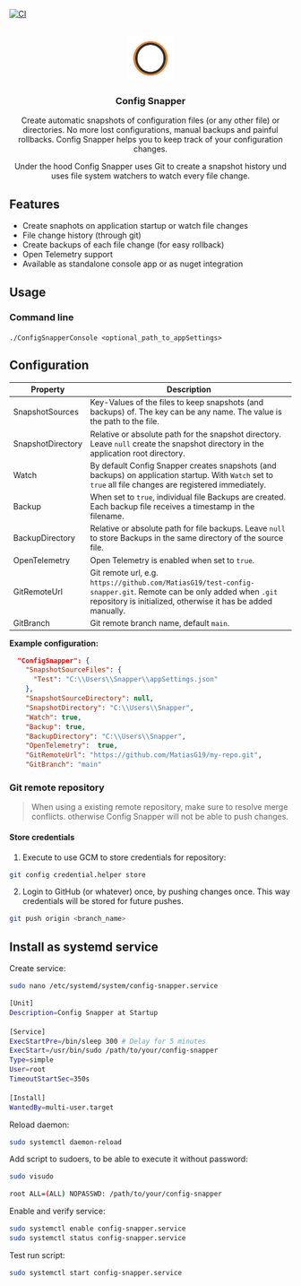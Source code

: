 [![CI](https://github.com/MatiasG19/config-snapper/actions/workflows/ci.yml/badge.svg)](https://github.com/MatiasG19/config-snapper/actions/workflows/ci.yml)

<br />

<div align="center" style="display: flex; justify-content: center; align-items: center;">
  <a href="https://github.com/MatiasG19/config-snapper">
    <img src="logo/logo.svg" alt="Logo" width="80" height="80">
  </a>
</div>

<h3 align="center" style="display: flex; justify-content: center; align-items: center;">Config Snapper</h3>

<div align="center" style="justify-content: center; align-items: center;">
  <p>Create automatic snapshots of configuration files (or any other file) or directories. No more lost configurations, manual backups and painful rollbacks. Config Snapper helps you to keep track of your configuration changes.</p>
  <p>Under the hood Config Snapper uses Git to create a snapshot history und uses file system watchers to watch every file change.</p>
</div>

## Features

- Create snaphots on application startup or watch file changes
- File change history (through git)
- Create backups of each file change (for easy rollback)
- Open Telemetry support
- Available as standalone console app or as nuget integration

## Usage

### Command line

`./ConfigSnapperConsole <optional_path_to_appSettings>`

## Configuration

| Property          | Description                                                                                                                                                                      |
| ----------------- | -------------------------------------------------------------------------------------------------------------------------------------------------------------------------------- |
| SnapshotSources   | Key-Values of the files to keep snapshots (and backups) of. The key can be any name. The value is the path to the file.                                                          |
| SnapshotDirectory | Relative or absolute path for the snapshot directory. Leave `null` create the snapshot directory in the application root directory.                                              |
| Watch             | By default Config Snapper creates snapshots (and backups) on application startup. With `Watch` set to `true` all file changes are registered immediately.                        |
| Backup            | When set to `true`, individual file Backups are created. Each backup file receives a timestamp in the filename.                                                                  |
| BackupDirectory   | Relative or absolute path for file backups. Leave `null` to store Backups in the same directory of the source file.                                                              |
| OpenTelemetry     | Open Telemetry is enabled when set to `true`.                                                                                                                                    |
| GitRemoteUrl      | Git remote url, e.g. `https://github.com/MatiasG19/test-config-snapper.git`. Remote can be only added when `.git` repository is initialized, otherwise it has be added manually. |
| GitBranch         | Git remote branch name, default `main`.                                                                                                                                          |

**Example configuration:**

```json
  "ConfigSnapper": {
    "SnapshotSourceFiles": {
      "Test": "C:\\Users\\Snapper\\appSettings.json"
    },
    "SnapshotSourceDirectory": null,
    "SnapshotDirectory": "C:\\Users\\Snapper",
    "Watch": true,
    "Backup": true,
    "BackupDirectory": "C:\\Users\\Snapper",
    "OpenTelemetry":  true,
    "GitRemoteUrl": "https://github.com/MatiasG19/my-repo.git",
    "GitBranch": "main"
```

### Git remote repository

> When using a existing remote repository, make sure to resolve merge conflicts. otherwise Config Snapper will not be able to push changes.

#### Store credentials

1. Execute to use GCM to store credentials for repository:

```sh
git config credential.helper store
```

2. Login to GitHub (or whatever) once, by pushing changes once. This way credentials will be stored for future pushes.

```sh
git push origin <branch_name>
```

## Install as systemd service

Create service:

```sh
sudo nano /etc/systemd/system/config-snapper.service
```

```sh
[Unit]
Description=Config Snapper at Startup

[Service]
ExecStartPre=/bin/sleep 300 # Delay for 5 minutes
ExecStart=/usr/bin/sudo /path/to/your/config-snapper
Type=simple
User=root
TimeoutStartSec=350s

[Install]
WantedBy=multi-user.target

```

Reload daemon:

```sh
sudo systemctl daemon-reload
```

Add script to sudoers, to be able to execute it without password:

```sh
sudo visudo
```

```sh
root ALL=(ALL) NOPASSWD: /path/to/your/config-snapper
```

Enable and verify service:

```sh
sudo systemctl enable config-snapper.service
sudo systemctl status config-snapper.service
```

Test run script:

```sh
sudo systemctl start config-snapper.service
```
